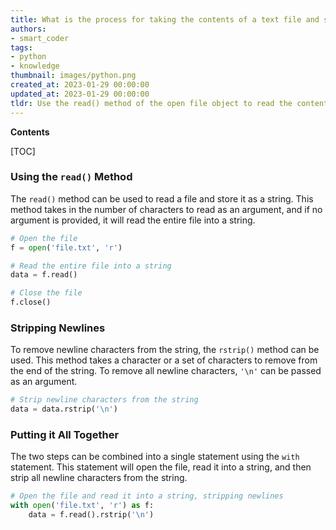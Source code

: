 ```yaml
---
title: What is the process for taking the contents of a text file and storing them in a string variable while removing any newline characters?
authors:
- smart_coder
tags:
- python
- knowledge
thumbnail: images/python.png
created_at: 2023-01-29 00:00:00
updated_at: 2023-01-29 00:00:00
tldr: Use the read() method of the open file object to read the contents of the file into a string variable, then use the replace() method to strip newlines.
---
```


**Contents**

[TOC]

### Using the `read()` Method

The `read()` method can be used to read a file and store it as a string. This method takes in the number of characters to read as an argument, and if no argument is provided, it will read the entire file into a string.

```python
# Open the file
f = open('file.txt', 'r')

# Read the entire file into a string
data = f.read()

# Close the file
f.close()
```

### Stripping Newlines

To remove newline characters from the string, the `rstrip()` method can be used. This method takes a character or a set of characters to remove from the end of the string. To remove all newline characters, `'\n'` can be passed as an argument.

```python
# Strip newline characters from the string
data = data.rstrip('\n')
```

### Putting it All Together

The two steps can be combined into a single statement using the `with` statement. This statement will open the file, read it into a string, and then strip all newline characters from the string.

```python
# Open the file and read it into a string, stripping newlines
with open('file.txt', 'r') as f:
    data = f.read().rstrip('\n')
```

